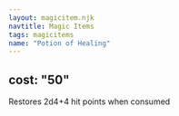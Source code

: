 ```yaml
---
layout: magicitem.njk
navtitle: Magic Items
tags: magicitems
name: "Potion of Healing"
---
```

cost: "50"
---

Restores 2d4+4 hit points when consumed